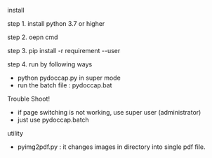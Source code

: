 install 

step 1. install python 3.7 or higher

step 2. oepn cmd 

step 3. pip install -r requirement --user

step 4. run by following ways
 - python pydoccap.py in super mode
 - run the batch file : pydoccap.bat
 
Trouble Shoot!
 - if page switching is not working, use super user (administrator) 
 - just use pydoccap.batch
 
utility 
 - pyimg2pdf.py : it changes images in directory into single pdf file.
